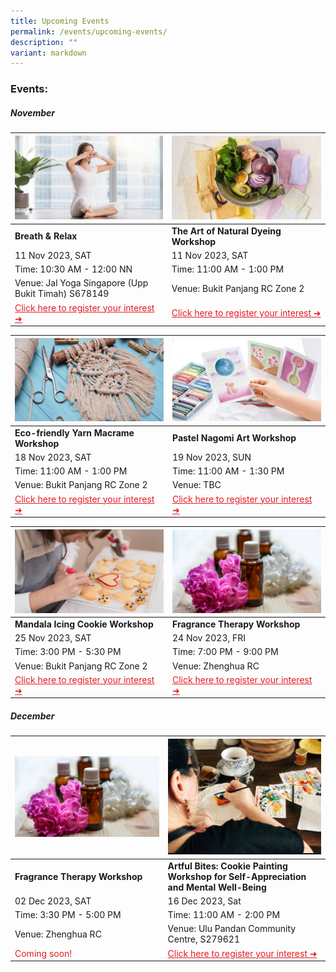 ```yaml
---
title: Upcoming Events
permalink: /events/upcoming-events/
description: ""
variant: markdown
---
```

### Events:


##### **November**

|![](/images/hbkt%20microsite%20-%20event%20photos%20.png)|![](/images/natural%20dye.png)|
| -------- | -------- |
| **Breath &amp; Relax** | **The Art of Natural Dyeing Workshop** 
| 11 Nov 2023, SAT |11 Nov 2023, SAT 
| Time: 10:30 AM - 12:00 NN | Time: 11:00 AM - 1:00 PM 
| Venue: Jal Yoga Singapore (Upp Bukit Timah) S678149 | Venue: Bukit Panjang RC Zone 2 |
|<a style="color: #e41b23 !important;" href="https://www.onepa.gov.sg/events/lean-on-me-pranayama-meditation-27206549">Click here to register your interest ➜</a> | <a style="color: #e41b23 !important;" href="https://www.onepa.gov.sg/events/lean-on-me-the-alchemy-of-natural-dye-67581136">Click here to register your interest ➜</a>| 

|![](/images/yarn%20macrame.png)| ![](/images/pastel%20.png)
| -------- | -------- |
| **Eco-friendly Yarn Macrame Workshop** | **Pastel Nagomi Art Workshop** |
| 18 Nov 2023, SAT| 19 Nov 2023, SUN | 
| Time: 11:00 AM - 1:00 PM | Time: 11:00 AM - 1:30 PM |
| Venue: Bukit Panjang RC Zone 2 |Venue: TBC |
| <a style="color: #e41b23 !important;" href="https://www.onepa.gov.sg/events/lean-on-me-from-wardrobe-to-wall-eco-friendly-yarn-macrame-24966538">Click here to register your interest ➜</a> | <a style="color: #e41b23 !important;" href="https://www.onepa.gov.sg/events/lean-on-me-pastel-nagomi-art-workshop-nurturing-mental-wellbeing-through-creative-expression-78890743">Click here to register your interest ➜</a> 

|![](/images/mandala%20icing.png)| ![](/images/fragrance.png)|
| -------- | -------- |
| **Mandala Icing Cookie Workshop** | **Fragrance Therapy Workshop** |
| 25 Nov 2023, SAT| 24 Nov 2023, FRI |
| Time: 3:00 PM - 5:30 PM | Time: 7:00 PM - 9:00 PM |
| Venue: Bukit Panjang RC Zone 2| Venue: Zhenghua RC |
| <a style="color: #e41b23 !important;" href="https://www.onepa.gov.sg/events/lean-on-me-mandala-icing-workshop-78846369">Click here to register your interest ➜</a>  |  <a style="color: #e41b23 !important;" href="https://www.onepa.gov.sg/events/lean-on-me-fragrance-therapy-workshop-27361049">Click here to register your interest ➜</a> 

##### **December**

|![](/images/fragrance.png)|![Artful Bites: Cookie Painting Workshop for Self-Appreciation and Mental Well-Being](/images/photo_2023-10-11_10-07-19.jpg)|
| --------| -------- |
| **Fragrance Therapy Workshop**| **Artful Bites: Cookie Painting Workshop for Self-Appreciation and Mental Well-Being**|
|02 Dec 2023, SAT| 16 Dec 2023, Sat |
|Time: 3:30 PM - 5:00 PM|Time: 11:00 AM - 2:00 PM|
| Venue: Zhenghua RC| Venue: Ulu Pandan Community Centre, S279621|
| <a style="color: #e41b23 !important;">Coming soon! </a>|<a style="color: #e41b23 !important;" href="https://www.onepa.gov.sg/events/lean-on-me-savouring-memories-creative-expression-through-the-art-of-mindful-dessert-and-tea-pairing-34763128">Click here to register your interest ➜</a> |